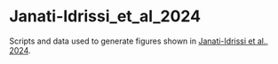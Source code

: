 # Janati-Idrissi_et_al_2024
Scripts and data used to generate figures shown in [Janati-Idrissi et al., 2024](https://academic.oup.com/nar/article/52/2/738/7460321).

